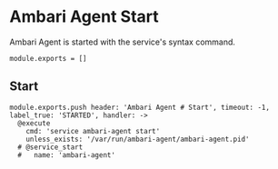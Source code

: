 
# Ambari Agent Start

Ambari Agent is started with the service's syntax command.

    module.exports = []

## Start

    module.exports.push header: 'Ambari Agent # Start', timeout: -1, label_true: 'STARTED', handler: ->
      @execute
        cmd: 'service ambari-agent start'
        unless_exists: '/var/run/ambari-agent/ambari-agent.pid'
      # @service_start
      #   name: 'ambari-agent'
